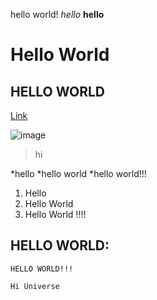 hello world!
*hello*
**hello**
# Hello World
## HELLO WORLD

[Link](https://vickyc0221.github.io/cse15l-lab-reports/)

![image](https://user-images.githubusercontent.com/97704459/149413119-d4b08222-19a8-4c1b-9985-d65e0ced8451.png)


> hi

*hello
*hello world
*hello world!!!

1. Hello
2. Hello World
3. Hello World !!!!

HELLO WORLD:
---
`HELLO WORLD!!!` 


```
Hi Universe

```
